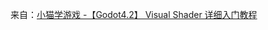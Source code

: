 ﻿来自：[小猫学游戏 -【Godot4.2】 Visual Shader 详细入门教程](https://space.bilibili.com/627968233/channel/collectiondetail?sid=1956279)